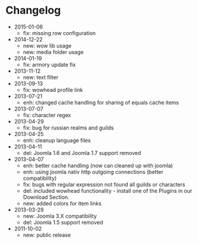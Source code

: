 # Changelog

- 2015-01-06 
  - fix: missing row configuration
- 2014-12-22 
  - new: wow lib usage
  - new: media folder usage
- 2014-01-19 
  - fix: armory update fix
- 2013-11-12 
  - new: text filter
- 2013-09-13 
  - fix: wowhead profile link
- 2013-07-21 
  - enh: changed cache handling for sharing of equals cache items
- 2013-07-07 
  - fix: character regex
- 2013-04-29 
  - fix: bug for russian realms and guilds
- 2013-04-25 
  - enh: cleanup language files
- 2013-04-11 
  - del: Joomla 1.6 and Joomla 1.7 support removed
- 2013-04-07 
  - enh: better cache handling (now can cleaned up with joomla)
  - enh: using joomla nativ http outgoing connections (better compatibility)
  - fix: bugs with regular expression not found all guilds or characters
  - del: included wowhead functionality - install one of the Plugins in our Download Section.
  - new: added colors for item links
- 2013-03-29 
    - new: Joomla 3.X compatibility
    - del: Joomla 1.5 support removed
- 2011-10-02
    - new: public release

